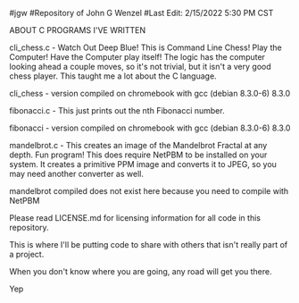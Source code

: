 #jgw
#Repository of John G Wenzel
#Last Edit: 2/15/2022 5:30 PM CST

ABOUT C PROGRAMS I'VE WRITTEN

cli_chess.c - Watch Out Deep Blue! This is Command Line Chess! 
Play the Computer! Have the Computer play itself!
The logic has the computer looking ahead a couple moves, so it's not trivial, but
it isn't a very good chess player. This taught me a lot about the C language.

cli_chess - version compiled on chromebook with gcc (debian 8.3.0-6) 8.3.0

fibonacci.c - This just prints out the nth Fibonacci number. 

fibonacci - version compiled on chromebook with gcc (debian 8.3.0-6) 8.3.0

mandelbrot.c - This creates an image of the Mandelbrot Fractal at any depth. Fun
program! This does require NetPBM to be installed on your system. It creates
a primitive PPM image and converts it to JPEG, so you may need another converter
as well.

mandelbrot compiled does not exist here because you need to compile with NetPBM


Please read LICENSE.md for licensing information for all code in this repository.

This is where I'll be putting code to share with others that isn't really part of a project.

When you don't know where you are going, any road will get you there.

Yep

